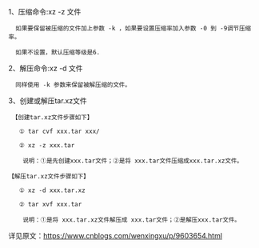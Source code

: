 1、压缩命令:xz -z  文件

      如果要保留被压缩的文件加上参数 -k ，如果要设置压缩率加入参数 -0 到 -9调节压缩率。

      如果不设置，默认压缩等级是6.

2、解压命令:xz -d 文件

      同样使用 -k 参数来保留被解压缩的文件。

3、创建或解压tar.xz文件

     【创建tar.xz文件步骤如下】

       ① tar cvf xxx.tar xxx/

       ② xz -z xxx.tar

        说明：①是先创建xxx.tar文件；②是将 xxx.tar文件压缩成xxx.tar.xz文件。

    【解压tar.xz文件步骤如下】

       ① xz -d xxx.tar.xz

       ② tar xvf xxx.tar

        说明：①是将 xxx.tar.xz文件解压成 xxx.tar文件；②是解压xxx.tar文件。

详见原文：https://www.cnblogs.com/wenxingxu/p/9603654.html
